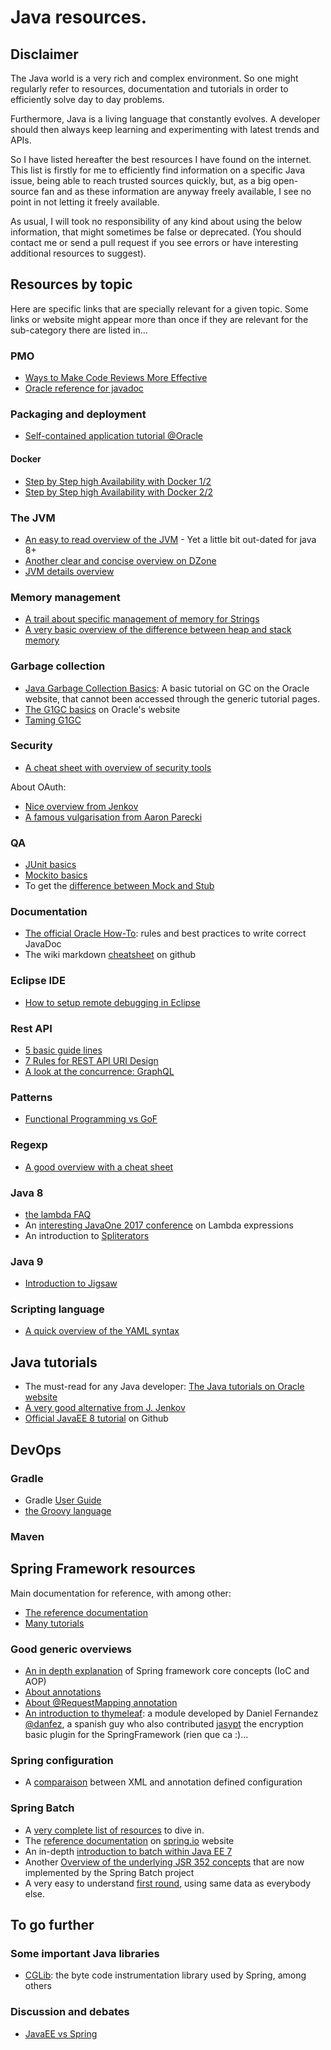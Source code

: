 # Java resources.

## Disclaimer
The Java world is a very rich and complex environment. So one might regularly refer to resources, documentation and tutorials in order to efficiently solve day to day problems.
 
Furthermore, Java is a living language that constantly evolves. A developer should then always keep learning and experimenting with latest trends and APIs. 

So I have listed hereafter the best resources I have found on the internet.
This list is firstly for me to efficiently find information on a specific Java issue, being able to reach trusted sources quickly, but, as a big open-source fan and as these information are anyway freely available, I see no point in not letting it freely available.

As usual, I will took no responsibility of any kind about using the below information, that might sometimes be false or deprecated. (You should contact me or send a pull request if you see errors or have interesting additional resources to suggest).


## Resources by topic
Here are specific links that are specially relevant for a given topic. Some links or website might appear more than once if they are relevant for the sub-category there are listed in...  

### PMO
- [Ways to Make Code Reviews More Effective](https://www.infoq.com/articles/effective-code-reviews)
- [Oracle reference for javadoc](http://docs.oracle.com/javase/7/docs/technotes/tools/windows/javadoc.html)

### Packaging and deployment
- [Self-contained application tutorial @Oracle](https://docs.oracle.com/javase/8/docs/technotes/guides/deploy/self-contained-packaging.html)

#### Docker
- [Step by Step high Availability with Docker 1/2](https://community.oracle.com/docs/DOC-998210)
- [Step by Step high Availability with Docker 2/2](https://community.oracle.com/docs/DOC-1008824)

### The JVM
- [An easy to read overview of the JVM](http://www.artima.com/insidejvm/ed2/jvm.html) - Yet a little bit out-dated for java 8+
- [Another clear and concise overview on DZone](https://dzone.com/articles/jvm-architecture-explained)
- [JVM details overview](http://www.letustweak.com/tutorials/jvm-details/)

### Memory management 
- [A trail about specific management of memory for Strings](http://www.javamex.com/tutorials/memory/string_memory_usage.shtml)
- [A very basic overview of the difference between heap and stack memory](http://net-informations.com/java/cjava/memory.htm)

### Garbage collection
- [Java Garbage Collection Basics](http://www.oracle.com/webfolder/technetwork/tutorials/obe/java/gc01/index.html): A basic tutorial on GC on the Oracle website, that cannot been accessed through the generic tutorial pages.
- [The G1GC basics](http://www.oracle.com/technetwork/tutorials/tutorials-1876574.html) on Oracle's website
- [Taming G1GC](http://product.hubspot.com/blog/g1gc-fundamentals-lessons-from-taming-garbage-collection)

### Security
- [A cheat sheet with overview of security tools](https://docs.oracle.com/javase/8/docs/technotes/guides/security/SecurityToolsSummary.html)

About OAuth:
- [Nice overview from Jenkov](http://tutorials.jenkov.com/oauth2/index.html)
- [A famous vulgarisation from Aaron Parecki](https://aaronparecki.com/oauth-2-simplified/)

### QA
- [JUnit basics](http://www.vogella.com/tutorials/JUnit/article.html)
- [Mockito basics](http://www.vogella.com/tutorials/Mockito/article.html)
- To get the [difference between Mock and Stub](https://martinfowler.com/articles/mocksArentStubs.html) 

### Documentation 
- [The official Oracle How-To](http://www.oracle.com/technetwork/java/javase/documentation/index-137868.html): rules and best practices to write correct JavaDoc 
- The wiki markdown [cheatsheet](https://github.com/adam-p/markdown-here/wiki/Markdown-Cheatsheet#code) on github

### Eclipse IDE
- [How to setup remote debugging in Eclipse](http://javarevisited.blogspot.de/2011/02/how-to-setup-remote-debugging-in.html#axzz4lmgRkvUo)

### Rest API
- [5 basic guide lines](http://blog.restcase.com/5-basic-rest-api-design-guidelines)
- [7 Rules for REST API URI Design](https://dzone.com/articles/7-rules-for-rest-api-uri-design-1)
- [A look at the concurrence: GraphQL](https://apihandyman.io/and-graphql-for-all-a-few-things-to-think-about-before-blindly-dumping-rest-for-graphql/)

### Patterns
- [Functional Programming vs GoF](https://blog.jooq.org/2016/07/04/how-functional-programming-will-finally-do-away-with-the-gof-patterns/)

### Regexp
- [A good overview with a cheat sheet](http://regexr.com/)

### Java 8
- [the lambda FAQ](http://www.lambdafaq.org)
- An [interesting JavaOne 2017 conference](https://www.youtube.com/watch?v=PbIBYxVyWNs) on Lambda expressions
- An introduction to [Spliterators](https://blog.logentries.com/2015/10/java-8-introduction-to-parallelism-and-spliterator/)

### Java 9
- [Introduction to Jigsaw](http://openjdk.java.net/projects/jigsaw/quick-start)

### Scripting language
- [A quick overview of the YAML syntax](http://docs.ansible.com/ansible/YAMLSyntax.html)

## Java tutorials

- The must-read for any Java developer: [The Java tutorials on Oracle website](http://docs.oracle.com/javase/tutorial/index.html)
- [A very good alternative from J. Jenkov](http://tutorials.jenkov.com/java)
- [Official JavaEE 8 tutorial](https://javaee.github.io/tutorial/) on Github

## DevOps

### Gradle
- Gradle [User Guide](https://docs.gradle.org/current/userguide/userguide.html)
- [the Groovy language](http://docs.groovy-lang.org/latest/html/documentation/index.html#_introduction)

### Maven

## Spring Framework resources
Main documentation for reference, with among other:
- [The reference documentation](https://spring.io/docs/reference)
- [Many tutorials](https://spring.io/guides)

### Good generic overviews
- [An in depth explanation](https://docs.spring.io/spring/docs/5.0.0.RELEASE/spring-framework-reference/core.html#spring-core) of Spring framework core concepts (IoC and AOP)
- [About annotations](https://dzone.com/articles/a-guide-to-spring-framework-annotations)
- [About @RequestMapping annotation](https://springframework.guru/spring-requestmapping-annotation/)
- [An introduction to thymeleaf](http://www.thymeleaf.org/doc/tutorials/3.0/usingthymeleaf.html#introducing-thymeleaf): a module developed by Daniel Fernandez [@danfez](http://twitter.com/danfenz), a spanish guy who also contributed [jasypt](http://jasypt.org/) the encryption basic plugin for the SpringFramework (rien que ca :)...

### Spring configuration
- A [comparaison](https://blog.codecentric.de/en/2012/07/spring-dependency-injection-styles-why-i-love-java-based-configuration/) between XML and annotation defined configuration 

### Spring Batch
- A [very complete list of resources](https://www.petrikainulainen.net/spring-batch-the-ultimate-resource/#get-started) to dive in.
- The [reference documentation](https://docs.spring.io/spring-batch/trunk/reference/html) on [spring.io](https://docs.spring.io) website
- An in-depth [introduction to batch within Java EE 7](https://jaxenter.com/java-ee-7-introduction-to-batch-jsr-352-106192.html)
- Another [Overview of the underlying JSR 352 concepts](https://blogs.oracle.com/arungupta/batch-applications-in-java-ee-7-undertanding-jsr-352-concepts:-totd-192) that are now implemented by the Spring Batch project 
- A very easy to understand [first round](http://malsolo.com/blog4java/?p=260), using same data as everybody else. 


## To go further

### Some important Java libraries
- [CGLib](https://dzone.com/articles/cglib-missing-manual): the byte code instrumentation library used by Spring, among others


### Discussion and debates
- [JavaEE vs Spring](https://www.linkedin.com/pulse/j2ee-javaee-vs-spring-hibernate-ian-dai/)
